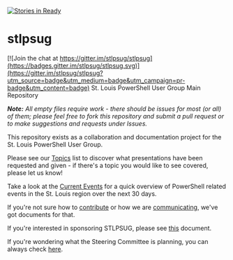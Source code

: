 [![Stories in Ready](https://badge.waffle.io/stlpsug/stlpsug.png?label=ready&title=Ready)](https://waffle.io/stlpsug/stlpsug)

# stlpsug

[![Join the chat at https://gitter.im/stlpsug/stlpsug](https://badges.gitter.im/stlpsug/stlpsug.svg)](https://gitter.im/stlpsug/stlpsug?utm_source=badge&utm_medium=badge&utm_campaign=pr-badge&utm_content=badge)
St. Louis PowerShell User Group Main Repository

_**Note:** All empty files require work - there should be issues for most (or all) of them; please feel free to fork this repository and submit a pull request or to make suggestions and requests under Issues._

This repository exists as a collaboration and documentation project for the St. Louis PowerShell User Group.

Please see our [Topics](topics.md) list to discover what presentations have been requested and given - if there's a topic you would like to see covered, please let us know!

Take a look at the [Current Events](current-events.md) for a quick overview of PowerShell related events in the St. Louis region over the next 30 days.

If you're not sure how to [contribute](contributing.md) or how we are [communicating](https://github.com/stlpsug/collaboration-guides), we've got documents for that.

If you're interested in sponsoring STLPSUG, please see [this](documents/sponsorship.md) document.

If you're wondering what the Steering Committee is planning, you can always check [here](documents/steering.md).